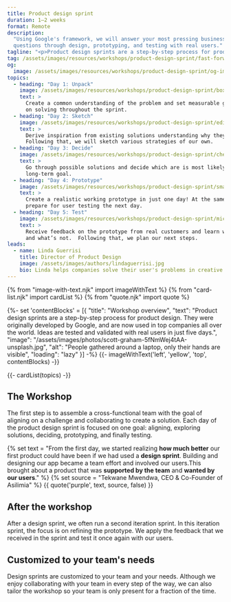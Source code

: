 ```yaml
---
title: Product design sprint
duration: 1–2 weeks
format: Remote
description:
  "Using Google's framework, we will answer your most pressing business
  questions through design, prototyping, and testing with real users."
tagline: "<p>Product design sprints are a step-by-step process for product design. They were originally developed by Google, and are now used in top companies all over the world. Ideas are tested and validated with real users in just five days.</p>"
tag: /assets/images/resources/workshops/product-design-sprint/fast-forward.svg
og:
  image: /assets/images/resources/workshops/product-design-sprint/og-image.png
topics:
  - heading: "Day 1: Unpack"
    image: /assets/images/resources/workshops/product-design-sprint/box.svg
    text: >
      Create a common understanding of the problem and set measurable goals to focus
      on solving throughout the sprint.
  - heading: "Day 2: Sketch"
    image: /assets/images/resources/workshops/product-design-sprint/edit.svg
    text: >
      Derive inspiration from existing solutions understanding why they work.
      Following that, we will sketch various strategies of our own.
  - heading: "Day 3: Decide"
    image: /assets/images/resources/workshops/product-design-sprint/check.svg
    text: >
      Go through possible solutions and decide which are is most likely to solve our
      long-term goal.
  - heading: "Day 4: Prototype"
    image: /assets/images/resources/workshops/product-design-sprint/smartphone.svg
    text: >
      Create a realistic working prototype in just one day! At the same time, we
      prepare for user testing the next day.
  - heading: "Day 5: Test"
    image: /assets/images/resources/workshops/product-design-sprint/mic.svg
    text: >
      Receive feedback on the prototype from real customers and learn what’s working
      and what’s not.  Following that, we plan our next steps.
leads:
  - name: Linda Guerrisi
    title: Director of Product Design
    image: /assets/images/authors/lindaguerrisi.jpg
    bio: Linda helps companies solve their user's problems in creative and scalable ways. She's experienced in strategy workshop facilitation, wireframing, and user experience design.
---
```


{% from "image-with-text.njk" import imageWithText %}
{% from "card-list.njk" import cardList %}
{% from "quote.njk" import quote %}

{%- set 'contentBlocks' = [{
  "title": "Workshop overview",
  "text": "Product design sprints are a step-by-step process for product design. They were
originally developed by Google, and are now used in top companies all over the
world. Ideas are tested and validated with real users in just five days.",
  "image": "/assets/images/photos/scott-graham-5fNmWej4tAA-unsplash.jpg",
  "alt": "People gathered around a laptop, only their hands are visible",
  "loading": "lazy"
}] -%}
{{- imageWithText('left', 'yellow', 'top', contentBlocks) -}}

{{- cardList(topics) -}}

<!-- main content -->

## The Workshop

The first step is to assemble a cross-functional team with the goal of aligning
on a challenge and collaborating to create a solution. Each day of the product
design sprint is focused on one goal: aligning, exploring solutions, deciding,
prototyping, and finally testing.

{% set text = "From the first day, we started realizing <strong>how much better</strong> our first product could have been if we had used a <strong>design sprint</strong>. Building and designing our app became a team effort and involved our users.This brought about a product that was <strong>supported by the team</strong> and <strong>wanted by our users</strong>." %}
{% set source = "Tekwane Mwendwa, CEO & Co-Founder of Asilimia" %}
{{ quote('purple', text, source, false) }}

## After the workshop

After a design sprint, we often run a second iteration sprint. In this iteration
sprint, the focus is on refining the prototype. We apply the feedback that we
received in the sprint and test it once again with our users.

## Customized to your team's needs

Design sprints are customized to your team and your needs. Although we enjoy
collaborating with your team in every step of the way, we can also tailor the
workshop so your team is only present for a fraction of the time.

